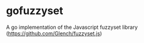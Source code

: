 # gofuzzyset
A go implementation of the Javascript fuzzyset library (https://github.com/Glench/fuzzyset.js)
